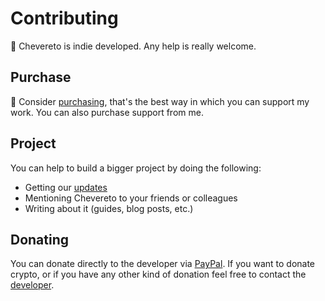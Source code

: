 # Contributing

🤗 Chevereto is indie developed. Any help is really welcome.

## Purchase

💸 Consider [purchasing](https://chevereto.com/pricing), that's the best way in which you can support my work. You can also purchase support from me.

## Project

You can help to build a bigger project by doing the following:

* Getting our [updates](./get-updates.md)
* Mentioning Chevereto to your friends or colleagues
* Writing about it (guides, blog posts, etc.)

## Donating

You can donate directly to the developer via [PayPal](https://paypal.me/RodolfoBerrios). If you want to donate crypto, or if you have any other kind of donation feel free to contact the [developer](https://rodolfoberrios.com/).
